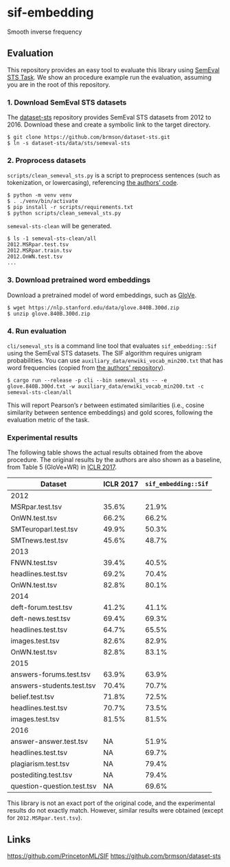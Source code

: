 # sif-embedding

Smooth inverse frequency

## Evaluation

This repository provides an easy tool to evaluate this library using [SemEval STS Task](https://aclanthology.org/S16-1081/).
We show an procedure example run the evaluation, assuming you are in the root of this repository.

### 1. Download SemEval STS datasets

The [dataset-sts](https://github.com/brmson/dataset-sts) repository provides SemEval STS datasets from 2012 to 2016.
Download these and create a symbolic link to the target directory.

```shell
$ git clone https://github.com/brmson/dataset-sts.git
$ ln -s dataset-sts/data/sts/semeval-sts
```

### 2. Proprocess datasets

`scripts/clean_semeval_sts.py` is a script to preprocess sentences (such as tokenization, or lowercasing), referencing [the authors' code](https://github.com/PrincetonML/SIF).

```shell
$ python -m venv venv
$ . ./venv/bin/activate
$ pip install -r scripts/requirements.txt
$ python scripts/clean_semeval_sts.py
```

`semeval-sts-clean` will be generated.

```shell
$ ls -1 semeval-sts-clean/all
2012.MSRpar.test.tsv
2012.MSRpar.train.tsv
2012.OnWN.test.tsv
...
```

### 3. Download pretrained word embeddings

Download a pretrained model of word embeddings, such as [GloVe](https://nlp.stanford.edu/projects/glove/).

```shell
$ wget https://nlp.stanford.edu/data/glove.840B.300d.zip
$ unzip glove.840B.300d.zip
```

### 4. Run evaluation

`cli/semeval_sts` is a command line tool that evaluates `sif_embedding::Sif` using the SemEval STS datasets.
The SIF algorithm requires unigram probabilities.
You can use `auxiliary_data/enwiki_vocab_min200.txt` that has word frequencies (copied from [the authors' repository](https://github.com/PrincetonML/SIF)).

```shell
$ cargo run --release -p cli --bin semeval_sts -- -e glove.840B.300d.txt -w auxiliary_data/enwiki_vocab_min200.txt -c semeval-sts-clean/all
```

This will report Pearson’s $r$ between estimated similarities (i.e., cosine similarity between sentence embeddings) and gold scores, following the evaluation metric of the task.

### Experimental results

The following table shows the actual results obtained from the above procedure.
The original results by the authors are also shown as a baseline, from Table 5 (GloVe+WR) in [ICLR 2017](https://openreview.net/forum?id=SyK00v5xx).

| Dataset                    | ICLR 2017 | `sif_embedding::Sif` |
| -------------------------- | --------- | -------------------- |
| 2012                       |           |                      |
| MSRpar.test.tsv            | 35.6%     | 21.9%                |
| OnWN.test.tsv              | 66.2%     | 66.2%                |
| SMTeuroparl.test.tsv       | 49.9%     | 50.3%                |
| SMTnews.test.tsv           | 45.6%     | 48.7%                |
| 2013                       |           |                      |
| FNWN.test.tsv              | 39.4%     | 40.5%                |
| headlines.test.tsv         | 69.2%     | 70.4%                |
| OnWN.test.tsv              | 82.8%     | 80.1%                |
| 2014                       |           |                      |
| deft-forum.test.tsv        | 41.2%     | 41.1%                |
| deft-news.test.tsv         | 69.4%     | 69.3%                |
| headlines.test.tsv         | 64.7%     | 65.5%                |
| images.test.tsv            | 82.6%     | 82.9%                |
| OnWN.test.tsv              | 82.8%     | 83.1%                |
| 2015                       |           |                      |
| answers-forums.test.tsv    | 63.9%     | 63.9%                |
| answers-students.test.tsv  | 70.4%     | 70.7%                |
| belief.test.tsv            | 71.8%     | 72.5%                |
| headlines.test.tsv         | 70.7%     | 73.5%                |
| images.test.tsv            | 81.5%     | 81.5%                |
| 2016                       |           |                      |
| answer-answer.test.tsv     | NA        | 51.9%                |
| headlines.test.tsv         | NA        | 69.7%                |
| plagiarism.test.tsv        | NA        | 79.4%                |
| postediting.test.tsv       | NA        | 79.4%                |
| question-question.test.tsv | NA        | 69.6%                |

This library is not an exact port of the original code, and the experimental results do not exactly match.
However, similar results were obtained (except for `2012.MSRpar.test.tsv`).

## Links

https://github.com/PrincetonML/SIF
https://github.com/brmson/dataset-sts
